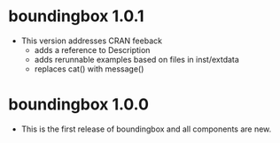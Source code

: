 # boundingbox 1.0.1

* This version addresses CRAN feeback
    -   adds a reference to Description
    -   adds rerunnable examples based on files in inst/extdata
    -   replaces cat() with message()

# boundingbox 1.0.0

* This is the first release of boundingbox and all components are new.
